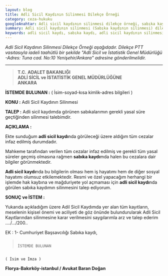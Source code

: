 ```yaml
---
layout: blog
title: Adli Sicil Kaydının Silinmesi Dilekçe Örneği
category: ceza-hukuku
googleAnahtar: Adli sicil kaydının silinmesi dilekçe örneği, sabıka kaydının silinmesi, adli sicil kaydı silme, ağır ceza avukatı, Ataköy avukat, bakırköy-İstanbul avukat
summary: Adli sicil kaydının silinmesi (Sabıka kaydının silinmesi) dilekçe örneği
keywords: adli sicil kaydı, sabıka kaydı, adli sicil kaydının silinmesi dilekçe örneği, ceza avukatı, ağır ceza avukatı, ataköy avukat, bakırköy avukat, istanbul avukat, florya avukat
---
```




*Adli Sicil Kaydının Silinmesi Dilekçe Örneği aşağıdadır. Dilekçe PTT vasıtasıyla iadeli taahütlü bir şekilde "Adli Sicil ve İstatistik Genel Müdürlüğü -Adres: Tuna cad. No:10 Yenişehir/Ankara" adresine gönderilmelidir.* 

_____________________________________________________________________________________________________________________________   

>**T.C.**
  **ADALET BAKANLIĞI**  
  **ADLİ SİCİL ve İSTATİSTİK GENEL MÜDÜRLÜĞÜNE**   
                                       **ANKARA** 



**İSTEMDE
BULUNAN         	:** ( İsim-soyad-kısa kimlik-adres bilgileri )

**KONU           :** Adli Sicil Kaydının Silinmesi

**TALEP	         :** Adli sicil kaydımda görünen sabıkalarımın gerekli yasal süre geçtiğinden silinmesi talebimdir.


**AÇIKLAMA	      :** 


Ekte sunduğum **adli sicil kaydı**nda görüleceği üzere aldığım tüm cezalar infaz edilmiş durumdadır.

Mahkeme tarafından verilen tüm cezalar infaz edilmiş ve gerekli tüm yasal süreler geçmiş olmasına rağmen **sabıka kaydı**mda halen bu cezalara dair bilgiler görünmektedir. 

**Adli sicil kaydı**nda bu bilgilerin olması hem iş hayatımı hem de diğer sosyal hayatımı olumsuz etkilemektedir. Resmi ve özel yapacağım herhangi bir işlemde hak kaybına ve mağduriyete yol açmaması için **adli sicil kaydı**nda görülen sabıka kaydımın silinmesini talep ediyorum.

**SONUÇ ve İSTEM	:**

Yukarıda açıkladığım üzere Adil Sicil Kaydımda yer alan tüm  kayıtların, meselenin kişisel önemi ve  aciliyeti de göz önünde bulundurularak Adli Sicil Kayıtlarından silinmesine karar verilmesini saygılarımla arz ve talep ederim ..../.../200..


EK	:
1- Cumhuriyet Başsavcılığı Sabıka kaydı,



 >                                                                                   İSTEMDE BULUNAN
                                                                                    ( İsim ve İmza )
 
 
 
 **Florya-Bakırköy-istanbul / Avukat Baran Doğan**
